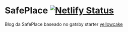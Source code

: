 # SafePlace [![Netlify Status](https://api.netlify.com/api/v1/badges/80b0580a-f2e4-4877-b393-8843c549ef6e/deploy-status)](https://app.netlify.com/sites/safaplaceblog/deploys)


Blog da SafePlace baseado no gatsby starter [yellowcake](https://www.gatsbyjs.org/starters/thriveweb/yellowcake/)